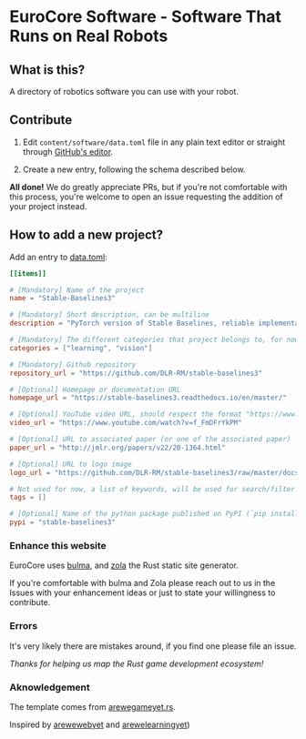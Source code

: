 # EuroCore Software - Software That Runs on Real Robots

## What is this?

A directory of robotics software you can use with your robot.

## Contribute

1. Edit `content/software/data.toml` file in any plain text editor or straight through [GitHub's editor](https://help.github.com/articles/editing-files-in-another-user-s-repository/).

2. Create a new entry, following the schema described below.

**All done!** We do greatly appreciate PRs, but if you're not comfortable with this process, you're welcome to open an issue requesting the addition of your project instead.


## How to add a new project?

Add an entry to [data.toml](content/software/data.toml):
```toml
[[items]]

# [Mandatory] Name of the project
name = "Stable-Baselines3"

# [Mandatory] Short description, can be multiline
description = "PyTorch version of Stable Baselines, reliable implementations of reinforcement learning algorithms."

# [Mandatory] The different categories that project belongs to, for now ["learning", "planning", "control", "vision", "ik"]
categories = ["learning", "vision"]

# [Mandatory] Github repository
repository_url = "https://github.com/DLR-RM/stable-baselines3"

# [Optional] Homepage or documentation URL
homepage_url = "https://stable-baselines3.readthedocs.io/en/master/"

# [Optional] YouTube video URL, should respect the format "https://www.youtube.com/watch?v=VIDEO_ID
video_url = "https://www.youtube.com/watch?v=f_FmDFrYkPM"

# [Optional] URL to associated paper (or one of the associated paper)
paper_url = "http://jmlr.org/papers/v22/20-1364.html"

# [Optional] URL to logo image
logo_url = "https://github.com/DLR-RM/stable-baselines3/raw/master/docs/_static/img/logo.png"

# Not used for now, a list of keywords, will be used for search/filter later
tags = []

# [Optional] Name of the python package published on PyPI (`pip install package_name`)
pypi = "stable-baselines3"

```

### Enhance this website

EuroCore uses [bulma](https://bulma.io/), and [zola](https://github.com/getzola/zola) the Rust static site generator.


If you're comfortable with bulma and Zola please reach out to us in the Issues with your enhancement ideas or just to state your willingness to contribute.


### Errors

It's very likely there are mistakes around, if you find one please file an issue.

*Thanks for helping us map the Rust game development ecosystem!*


### Aknowledgement

The template comes from [arewegameyet.rs](https://arewegameyet.rs/).

Inspired by [arewewebyet](https://www.arewewebyet.org) and [arewelearningyet](https://www.arewelearningyet.com))